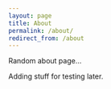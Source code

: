 ```yaml
---
layout: page
title: About
permalink: /about/
redirect_from: /about
---
```


Random about page...

Adding stuff for testing later.
